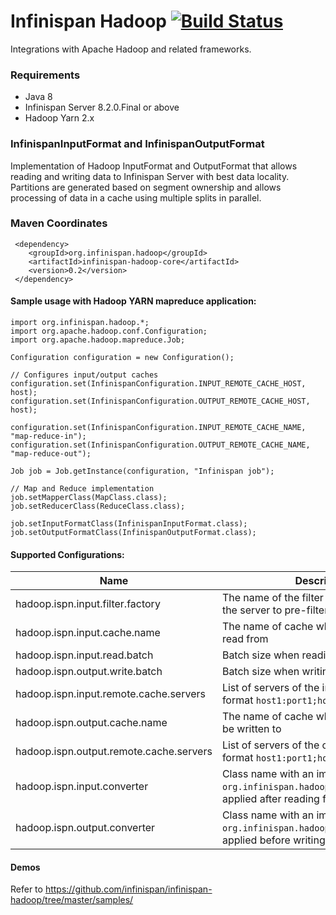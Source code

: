 # Infinispan Hadoop   [![Build Status](https://travis-ci.org/infinispan/infinispan-hadoop.svg?branch=master)](https://travis-ci.org/infinispan/infinispan-hadoop)

Integrations with Apache Hadoop and related frameworks.

### Requirements

* Java 8
* Infinispan Server 8.2.0.Final or above
* Hadoop Yarn 2.x

### InfinispanInputFormat and InfinispanOutputFormat

Implementation of Hadoop InputFormat and OutputFormat that allows reading and writing data to Infinispan Server with best data locality. 
Partitions are generated based on segment ownership and allows processing of data in a cache using multiple splits in parallel. 

### Maven Coordinates

```
 <dependency>  
    <groupId>org.infinispan.hadoop</groupId>  
    <artifactId>infinispan-hadoop-core</artifactId>  
    <version>0.2</version>  
 </dependency>  
```

#### Sample usage with Hadoop YARN mapreduce application:

```
import org.infinispan.hadoop.*;
import org.apache.hadoop.conf.Configuration;
import org.apache.hadoop.mapreduce.Job;

Configuration configuration = new Configuration();

// Configures input/output caches
configuration.set(InfinispanConfiguration.INPUT_REMOTE_CACHE_HOST, host);
configuration.set(InfinispanConfiguration.OUTPUT_REMOTE_CACHE_HOST, host);

configuration.set(InfinispanConfiguration.INPUT_REMOTE_CACHE_NAME, "map-reduce-in");
configuration.set(InfinispanConfiguration.OUTPUT_REMOTE_CACHE_NAME, "map-reduce-out");

Job job = Job.getInstance(configuration, "Infinispan job");

// Map and Reduce implementation
job.setMapperClass(MapClass.class);
job.setReducerClass(ReduceClass.class);

job.setInputFormatClass(InfinispanInputFormat.class);
job.setOutputFormatClass(InfinispanOutputFormat.class);

```

#### Supported Configurations:

Name          | Description | Default
------------- | -------------|----------
hadoop.ispn.input.filter.factory  | The name of the filter factory deployed on the server to pre-filter data before reading | null (no filtering)
hadoop.ispn.input.cache.name  | The name of cache where data will be read from | "default"
hadoop.ispn.input.read.batch | Batch size when reading from the cache | 5000
hadoop.ispn.output.write.batch | Batch size when writing to the cache | 500
hadoop.ispn.input.remote.cache.servers | List of servers of the input cache, in the format ```host1:port1;host2:port2``` | localhost:11222
hadoop.ispn.output.cache.name | The name of cache where job results will be written to | "default"
hadoop.ispn.output.remote.cache.servers |  List of servers of the output cache, in the format ```host1:port1;host2:port2```
hadoop.ispn.input.converter | Class name with an implementation of ```org.infinispan.hadoop.KeyValueConverter```, applied after reading from the cache | null (no converting)
hadoop.ispn.output.converter | Class name with an implementation of ```org.infinispan.hadoop.KeyValueConverter```, applied before writing | null (no converting)

#### Demos

Refer to https://github.com/infinispan/infinispan-hadoop/tree/master/samples/

